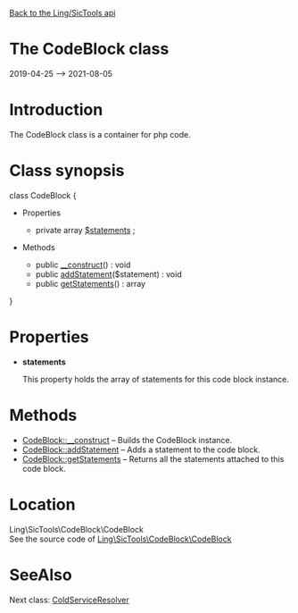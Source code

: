 [Back to the Ling/SicTools api](https://github.com/lingtalfi/SicTools/blob/master/doc/api/Ling/SicTools.md)



The CodeBlock class
================
2019-04-25 --> 2021-08-05






Introduction
============

The CodeBlock class is a container for php code.



Class synopsis
==============


class <span class="pl-k">CodeBlock</span>  {

- Properties
    - private array [$statements](#property-statements) ;

- Methods
    - public [__construct](https://github.com/lingtalfi/SicTools/blob/master/doc/api/Ling/SicTools/CodeBlock/CodeBlock/__construct.md)() : void
    - public [addStatement](https://github.com/lingtalfi/SicTools/blob/master/doc/api/Ling/SicTools/CodeBlock/CodeBlock/addStatement.md)($statement) : void
    - public [getStatements](https://github.com/lingtalfi/SicTools/blob/master/doc/api/Ling/SicTools/CodeBlock/CodeBlock/getStatements.md)() : array

}




Properties
=============

- <span id="property-statements"><b>statements</b></span>

    This property holds the array of statements for this code block instance.
    
    



Methods
==============

- [CodeBlock::__construct](https://github.com/lingtalfi/SicTools/blob/master/doc/api/Ling/SicTools/CodeBlock/CodeBlock/__construct.md) &ndash; Builds the CodeBlock instance.
- [CodeBlock::addStatement](https://github.com/lingtalfi/SicTools/blob/master/doc/api/Ling/SicTools/CodeBlock/CodeBlock/addStatement.md) &ndash; Adds a statement to the code block.
- [CodeBlock::getStatements](https://github.com/lingtalfi/SicTools/blob/master/doc/api/Ling/SicTools/CodeBlock/CodeBlock/getStatements.md) &ndash; Returns all the statements attached to this code block.





Location
=============
Ling\SicTools\CodeBlock\CodeBlock<br>
See the source code of [Ling\SicTools\CodeBlock\CodeBlock](https://github.com/lingtalfi/SicTools/blob/master/CodeBlock/CodeBlock.php)



SeeAlso
==============
Next class: [ColdServiceResolver](https://github.com/lingtalfi/SicTools/blob/master/doc/api/Ling/SicTools/ColdServiceResolver.md)<br>
